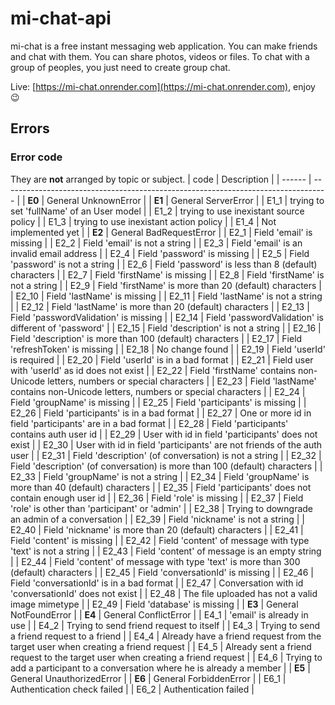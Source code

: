# mi-chat-api

mi-chat is a free instant messaging web application. You can make friends and chat with them. You can share photos, videos or files. To chat with a group of peoples, you just need to create group chat.

Live: [https://mi-chat.onrender.com](https://mi-chat.onrender.com), enjoy :wink:

## Errors

### Error code
They are **not** arranged by topic or subject.
| code   | Description                                                                       |
| ------ | --------------------------------------------------------------------------------- |
| **E0** | General UnknownError                                                              |
| **E1** | General ServerError                                                               |
| E1_1   | trying to set 'fullName' of an User model                                         |
| E1_2   | trying to use inexistant source policy                                            |
| E1_3   | trying to use inexistant action policy                                            |
| E1_4   | Not implemented yet                                                               |
| **E2** | General BadRequestError                                                           |
| E2_1   | Field 'email' is missing                                                          |
| E2_2   | Field 'email' is not a string                                                     |
| E2_3   | Field 'email' is an invalid email address                                         |
| E2_4   | Field 'password' is missing                                                       |
| E2_5   | Field 'password' is not a string                                                  |
| E2_6   | Field 'password' is less than 8 (default) characters                              |
| E2_7   | Field 'firstName' is missing                                                      |
| E2_8   | Field 'firstName' is not a string                                                 |
| E2_9   | Field 'firstName' is more than 20 (default) characters                            |
| E2_10  | Field 'lastName' is missing                                                       |
| E2_11  | Field 'lastName' is not a string                                                  |
| E2_12  | Field 'lastName' is more than 20 (default) characters                             |
| E2_13  | Field 'passwordValidation' is missing                                             |
| E2_14  | Field 'passwordValidation' is different of 'password'                             |
| E2_15  | Field 'description' is not a string                                               |
| E2_16  | Field 'description' is more than 100 (default) characters                         |
| E2_17  | Field 'refreshToken' is missing                                                   |
| E2_18  | No change found                                                                   |
| E2_19  | Field 'userId' is required                                                        |
| E2_20  | Field 'userId' is in a bad format                                                 |
| E2_21  | Field user with 'userId' as id does not exist                                     |
| E2_22  | Field 'firstName' contains non-Unicode letters, numbers or special characters     |
| E2_23  | Field 'lastName' contains non-Unicode letters, numbers or special characters      |
| E2_24  | Field 'groupName' is missing                                                      |
| E2_25  | Field 'participants' is missing                                                   |
| E2_26  | Field 'participants' is in a bad format                                           |
| E2_27  | One or more id in field 'participants' are in a bad format                        |
| E2_28  | Field 'participants' contains auth user id                                        |
| E2_29  | User with id in field 'participants' does not exist                               |
| E2_30  | User with id in field 'participants' are not friends of the auth user             |
| E2_31  | Field 'description' (of conversation) is not a string                             |
| E2_32  | Field 'description' (of conversation) is more than 100 (default) characters       |
| E2_33  | Field 'groupName' is not a string                                                 |
| E2_34  | Field 'groupName' is more than 40 (default) characters                            |
| E2_35  | Field 'participants' does not contain enough user id                              |
| E2_36  | Field 'role' is missing                                                           |
| E2_37  | Field 'role' is other than 'participant' or 'admin'                               |
| E2_38  | Trying to downgrade an admin of a conversation                                    |
| E2_39  | Field 'nickname' is not a string                                                  |
| E2_40  | Field 'nickname' is more than 20 (default) characters                             |
| E2_41  | Field 'content' is missing                                                        |
| E2_42  | Field 'content' of message with type 'text' is not a string                       |
| E2_43  | Field 'content' of message is an empty string                                     |
| E2_44  | Field 'content' of message with type 'text' is more than 300 (default) characters |
| E2_45  | Field 'conversationId' is missing                                                 |
| E2_46  | Field 'conversationId' is in a bad format                                         |
| E2_47  | Conversation with id 'conversationId' does not exist                              |
| E2_48  | The file uploaded has not a valid image mimetype                                  |
| E2_49  | Field 'database' is missing                                                       |
| **E3** | General NotFoundError                                                             |
| **E4** | General ConflictError                                                             |
| E4_1   | 'email' is already in use                                                         |
| E4_2   | Trying to send friend request to itself                                           |
| E4_3   | Trying to send a friend request to a friend                                       |
| E4_4   | Already have a friend request from the target user when creating a friend request |
| E4_5   | Already sent a friend request to the target user when creating a friend request   |
| E4_6   | Trying to add a participant to a conversation where he is already a member        |
| **E5** | General UnauthorizedError                                                         |
| **E6** | General ForbiddenError                                                            |
| E6_1   | Authentication check failed                                                       |
| E6_2   | Authentication failed                                                             |

